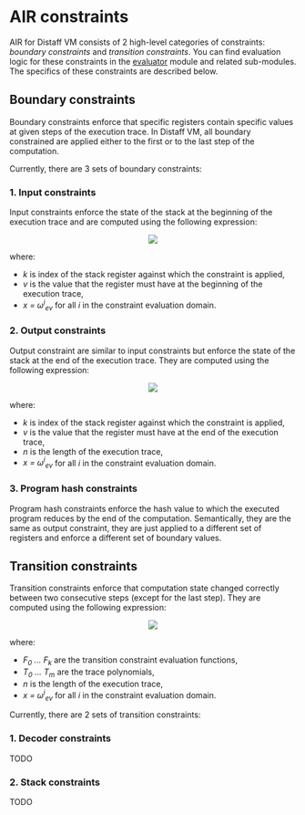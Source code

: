 # AIR constraints

AIR for Distaff VM consists of 2 high-level categories of constraints: *boundary constraints* and *transition constraints*. You can find evaluation logic for these constraints in the [evaluator](/evaluator.rs) module and related sub-modules. The specifics of these constraints are described below.

## Boundary constraints
Boundary constraints enforce that specific registers contain specific values at given steps of the execution trace. In Distaff VM, all boundary constrained are applied either to the first or to the last step of the computation.

Currently, there are 3 sets of boundary constraints:

### 1. Input constraints
Input constraints enforce the state of the stack at the beginning of the execution trace and are computed using the following expression:

<p align="center">
<img src="https://render.githubusercontent.com/render/math?math=\large C_k(x)=\frac{T_k(x)-v_k}{x-1}">
</p>

where:
* *k* is index of the stack register against which the constraint is applied,
* *v* is the value that the register must have at the beginning of the execution trace,
* *x = ω<sup>i</sup><sub>ev</sub>* for all *i* in the constraint evaluation domain.

### 2. Output constraints
Output constraint are similar to input constraints but enforce the state of the stack at the end of the execution trace. They are computed using the following expression:

<p align="center">
<img src="https://render.githubusercontent.com/render/math?math=\large C_k(x)=\frac{T_k(x)-v_k}{x-\omega_{trace}^{n-1}}">
</p>

where:
* *k* is index of the stack register against which the constraint is applied,
* *v* is the value that the register must have at the end of the execution trace,
* *n* is the length of the execution trace,
* *x = ω<sup>i</sup><sub>ev</sub>* for all *i* in the constraint evaluation domain.

### 3. Program hash constraints
Program hash constraints enforce the hash value to which the executed program reduces by the end of the computation. Semantically, they are the same as output constraint, they are just applied to a different set of registers and enforce a different set of boundary values.

## Transition constraints
Transition constraints enforce that computation state changed correctly between two consecutive steps (except for the last step). They are computed using the following expression:

<p align="center">
<img src="https://render.githubusercontent.com/render/math?math=\large C_k(x)=\frac{F_k(x, T_0(x), \dots, T_m(x), T_0(x \cdot \omega_{trace}), \dots, T_m(x \cdot \omega_{trace}))}{(x^n-1)/(x-\omega_{trace}^{n-1})}">
</p>

where:
* *F<sub>0</sub> ... F<sub>k</sub>* are the transition constraint evaluation functions,
* *T<sub>0</sub> ... T<sub>m</sub>* are the trace polynomials,
* *n* is the length of the execution trace,
* *x = ω<sup>i</sup><sub>ev</sub>* for all *i* in the constraint evaluation domain.

Currently, there are 2 sets of transition constraints:

### 1. Decoder constraints
TODO

### 2. Stack constraints
TODO